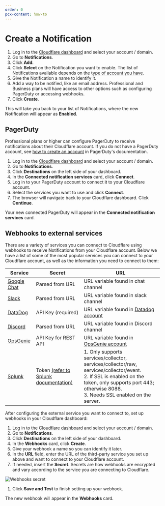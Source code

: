 ```yaml
---
order: 0
pcx-content: how-to
---
```


# Create a Notification

1. Log in to the [Cloudflare dashboard](https://dash.cloudflare.com/login) and select your account / domain.
1. Go to **Notifications**.
1. Click **Add**.
1. Click **Select** on the Notification you want to enable. The list of Notifications available depends on the [type of account you have](/notifications/notification-available).
1. Give the Notification a name to identify it. 
1. Add a way to be notified, like an email address. Professional and Business plans will have access to other options such as configuring PagerDuty or accessing webhooks.
1. Click **Create**.

This will take you back to your list of Notifications, where the new Notification will appear as **Enabled**.

## PagerDuty

Professional plans or higher can configure PagerDuty to receive notifications about their Cloudflare account. If you do not have a PagerDuty account, see [how to create an account](https://support.pagerduty.com/docs/quick-start-guide) in PagerDuty's documentation.

1. Log in to the [Cloudflare dashboard](https://dash.cloudflare.com/login) and select your account / domain.
1. Go to **Notifications**.
1. Click **Destinations** on the left side of your dashboard.
1. In the **Connected notification services** card, click **Connect**.
1. Log in to your PagerDuty account to connect it to your Cloudflare account.
1. Select the services you want to use and click **Connect**.
1. The browser will navigate back to your Cloudflare dashboard. Click **Continue**.

Your new connected PagerDuty will appear in the **Connected notification services** card.

## Webhooks to external services

There are a variety of services you can connect to Cloudflare using webhooks to receive Notifications from your Cloudflare account. Below we have a list of some of the most popular services you can connect to your Cloudflare account, as well as the information you need to connect to them:

<TableWrap>

Service | Secret | URL
---------- | ----------|-------
[Google Chat](https://developers.google.com/chat/how-tos/webhooks) | Parsed from URL | URL variable found in chat channel
[Slack](https://api.slack.com/messaging/webhooks) | Parsed from URL | URL variable found in slack channel
[DataDog](https://docs.datadoghq.com/api/latest/events/#post-an-event) | API Key (required) | URL variable found in [Datadog account](https://app.datadoghq.com/account/settings#api) | https://api.datadoghq.com/api/v1/events
[Discord](https://discord.com/developers/docs/resources/webhook#execute-webhook) | Parsed from URL | URL variable found in Discord channel
[OpsGenie](https://support.atlassian.com/opsgenie/docs/create-a-default-api-integration) | API Key for REST API | URL variable found in [OpsGenie account](https://api.opsgenie.com/v2/alerts)
[Splunk](https://docs.splunk.com/Documentation/Splunk/8.2.2/Data/UsetheHTTPEventCollector) | Token [(refer to Splunk documentation)](https://docs.splunk.com/Documentation/Splunk/8.2.2/Data/UsetheHTTPEventCollector#How_the_Splunk_platform_uses_HTTP_Event_Collector_tokens_to_get_data_in) | 1. Only supports services/collector, services/collector/raw, services/collector/event. <br/> 2. If SSL is enabled on the token, only supports port 443; otherwise 8088. <br/> 3. Needs SSL enabled on the server.

</TableWrap>

After configuring the external service you want to connect to, set up webhooks in your Cloudflare dashboard:

1. Log in to the [Cloudflare dashboard](https://dash.cloudflare.com/login) and select your account / domain.
1. Go to **Notifications**. 
1. Click **Destinations** on the left side of your dashboard.
1. In the **Webhooks** card, click **Create**.
1. Give your webhook a name so you can identify it later.
1. In the **URL** field, enter the URL of the third-party service you set up above and want to connect to your Cloudflare account.
1. If needed, insert the **Secret**. Secrets are how webhooks are encrypted and vary according to the service you are connecting to Cloudflare.

  ![Webhooks secret](../../static/images/notifications/webhooks.png)

1. Click **Save and Test** to finish setting up your webhook.

The new webhook will appear in the **Webhooks** card.